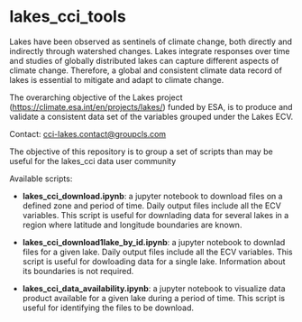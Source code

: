 # lakes_cci_tools

Lakes have been observed as sentinels of climate change, both directly and indirectly through watershed changes. Lakes integrate responses over time and studies of globally distributed lakes can capture different aspects of climate change. Therefore, a global and consistent climate data record of lakes is essential to mitigate and adapt to climate change. 

The overarching objective of the Lakes project (https://climate.esa.int/en/projects/lakes/) funded by ESA,  is to produce and validate a consistent data set of the variables grouped under the Lakes ECV.

Contact: cci-lakes.contact@groupcls.com

The objective of this repository is to group a set of scripts than may be useful for the lakes_cci data user community 

Available scripts:

* <b>lakes_cci_download.ipynb</b>: a jupyter notebook to download files on a defined zone and period of time. Daily output files include all the ECV variables. This script is useful for downlading data for several lakes in a region where latitude and longitude boundaries are known. 

* <b>lakes_cci_download1lake_by_id.ipynb</b>: a jupyter notebook to downlad files for a given lake. Daily output files include all the ECV variables. This script is useful for dowloading data for a single lake. Information about its boundaries is not required.

* <b>lakes_cci_data_availability.ipynb</b>: a jupyter notebook to visualize data product available for a given lake during a period of time. This script is useful for identifying the files to be download.
